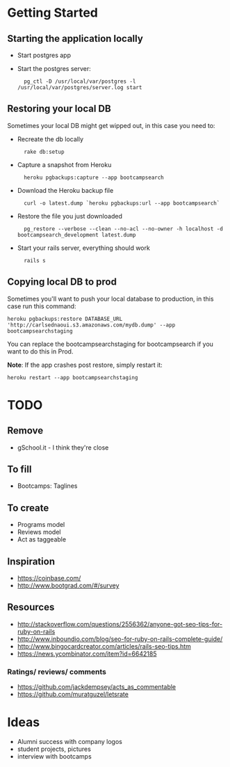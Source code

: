 # Getting Started
  
## Starting the application locally
  - Start postgres app
  - Start the postgres server:
          
          pg_ctl -D /usr/local/var/postgres -l /usr/local/var/postgres/server.log start
  
## Restoring your local DB
Sometimes your local DB might get wipped out, in this case you need to:
    
  - Recreate the db locally

          rake db:setup
  - Capture a snapshot from Heroku

          heroku pgbackups:capture --app bootcampsearch
  - Download the Heroku backup file

          curl -o latest.dump `heroku pgbackups:url --app bootcampsearch`
  - Restore the file you just downloaded

          pg_restore --verbose --clean --no-acl --no-owner -h localhost -d bootcampsearch_development latest.dump
  - Start your rails server, everything should work

          rails s

## Copying local DB to prod
Sometimes you'll want to push your local database to production, in this case run this command:

    heroku pgbackups:restore DATABASE_URL 'http://carlsednaoui.s3.amazonaws.com/mydb.dump' --app bootcampsearchstaging

You can replace the bootcampsearchstaging for bootcampsearch if you want to do this in Prod.

__Note__: If the app crashes post restore, simply restart it:

    heroku restart --app bootcampsearchstaging


# TODO

## Remove
- gSchool.it - I think they're close

## To fill
 - Bootcamps: Taglines

## To create
- Programs model
- Reviews model
- Act as taggeable


## Inspiration
- https://coinbase.com/
- http://www.bootgrad.com/#/survey


## Resources

- http://stackoverflow.com/questions/2556362/anyone-got-seo-tips-for-ruby-on-rails
- http://www.inboundio.com/blog/seo-for-ruby-on-rails-complete-guide/
- http://www.bingocardcreator.com/articles/rails-seo-tips.htm
- https://news.ycombinator.com/item?id=6642185

### Ratings/ reviews/ comments
- https://github.com/jackdempsey/acts_as_commentable
- https://github.com/muratguzel/letsrate

# Ideas
- Alumni success with company logos
- student projects, pictures
- interview with bootcamps
